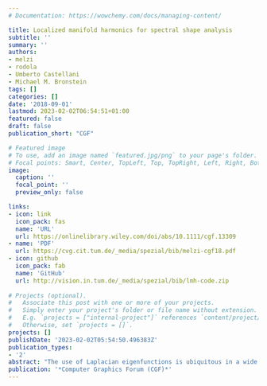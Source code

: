 ```yaml
---
# Documentation: https://wowchemy.com/docs/managing-content/

title: Localized manifold harmonics for spectral shape analysis
subtitle: ''
summary: ''
authors:
- melzi
- rodola
- Umberto Castellani
- Michael M. Bronstein
tags: []
categories: []
date: '2018-09-01'
lastmod: 2023-02-02T06:54:51+01:00
featured: false
draft: false
publication_short: "CGF"

# Featured image
# To use, add an image named `featured.jpg/png` to your page's folder.
# Focal points: Smart, Center, TopLeft, Top, TopRight, Left, Right, BottomLeft, Bottom, BottomRight.
image:
  caption: ''
  focal_point: ''
  preview_only: false

links:
- icon: link
  icon_pack: fas
  name: 'URL'
  url: https://onlinelibrary.wiley.com/doi/abs/10.1111/cgf.13309
- name: 'PDF'
  url: https://cvg.cit.tum.de/_media/spezial/bib/melzi-cgf18.pdf
- icon: github
  icon_pack: fab
  name: 'GitHub'
  url: http://vision.in.tum.de/_media/spezial/bib/lmh-code.zip
    
# Projects (optional).
#   Associate this post with one or more of your projects.
#   Simply enter your project's folder or file name without extension.
#   E.g. `projects = ["internal-project"]` references `content/project/deep-learning/index.md`.
#   Otherwise, set `projects = []`.
projects: []
publishDate: '2023-02-02T05:54:50.496383Z'
publication_types:
- '2'
abstract: "The use of Laplacian eigenfunctions is ubiquitous in a wide range of computer graphics and geometry processing applications. In particular, Laplacian eigenbases allow generalizing the classical Fourier analysis to manifolds. A key drawback of such bases is their inherently global nature, as the Laplacian eigenfunctions carry geometric and topological structure of the entire manifold. In this paper, we introduce a new framework for local spectral shape analysis. We show how to efficiently construct localized orthogonal bases by solving an optimization problem that in turn can be posed as the eigendecomposition of a new operator obtained by a modification of the standard Laplacian. We study the theoretical and computational aspects of the proposed framework and showcase our new construction on the classical problems of shape approximation and correspondence. We obtain significant improvement compared to classical Laplacian eigenbases as well as other alternatives for constructing localized bases."
publication: '*Computer Graphics Forum (CGF)*'
---
```


